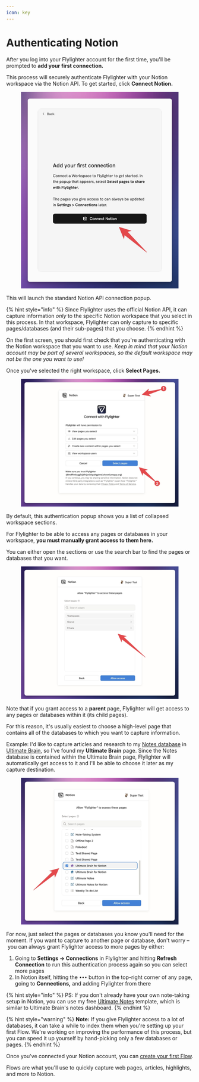 ```yaml
---
icon: key
---
```


# Authenticating Notion

After you log into your Flylighter account for the first time, you'll be prompted to **add your first connection.**

This process will securely authenticate Flylighter with your Notion workspace via the Notion API. To get started, click **Connect Notion.**

<figure><img src="../.gitbook/assets/79164.jpeg" alt=""><figcaption></figcaption></figure>

This will launch the standard Notion API connection popup.

{% hint style="info" %}
Since Flylighter uses the official Notion API, it can capture information _only_ to the specific Notion workspace that you select in this process. In that workspace, Flylighter can only capture to specific pages/databases (and their sub-pages) that you choose.
{% endhint %}

On the first screen, you should first check that you're authenticating with the Notion workspace that you want to use. _Keep in mind that your Notion account may be part of several workspaces, so the default workspace may not be the one you want to use!_

Once you've selected the right workspace, click **Select Pages.**

<figure><img src="../.gitbook/assets/55522.jpeg" alt=""><figcaption></figcaption></figure>

By default, this authentication popup shows you a list of collapsed workspace sections.

For Flylighter to be able to access any pages or databases in your workspace, **you must manually grant access to them here.**

You can either open the sections or use the search bar to find the pages or databases that you want.

<figure><img src="../.gitbook/assets/24939.jpeg" alt=""><figcaption></figcaption></figure>

Note that if you grant access to a **parent** page, Flylighter will get access to any pages or databases within it (its child pages).

For this reason, it's usually easiest to choose a high-level page that contains all of the databases to which you want to capture information.

Example: I'd like to capture articles and research to my [Notes database](https://thomasjfrank.com/docs/ultimate-brain/databases/notes/) in [Ultimate Brain](https://thomasjfrank.com/brain), so I've found my **Ultimate Brain** page. Since the Notes database is contained within the Ultimate Brain page, Flylighter will automatically get access to it and I'll be able to choose it later as my capture destination.

<figure><img src="../.gitbook/assets/53901.jpeg" alt=""><figcaption></figcaption></figure>

For now, just select the pages or databases you know you'll need for the moment. If you want to capture to another page or database, don't worry – you can always grant Flylighter access to more pages by either:

1. Going to **Settings → Connections** in Flylighter and hitting **Refresh Connection** to run this authentication process again so you can select more pages
2. In Notion itself, hitting the `•••` button in the top-right corner of any page, going to **Connections,** and adding Flylighter from there

{% hint style="info" %}
PS: If you don't already have your own note-taking setup in Notion, you can use my free [Ultimate Notes](https://thomasfrank.notion.site/Ultimate-Notes-615417469d764e4c8136944371f21da1?pvs=4) template, which is similar to Ultimate Brain's notes dashboard.
{% endhint %}

{% hint style="warning" %}
**Note:** If you give Flylighter access to a lot of databases, it can take a while to index them when you're setting up your first Flow. We're working on improving the performance of this process, but you can speed it up yourself by hand-picking only a few databases or pages.
{% endhint %}

Once you've connected your Notion account, you can [create your first Flow](create-your-first-flow.md).

Flows are what you'll use to quickly capture web pages, articles, highlights, and more to Notion.
